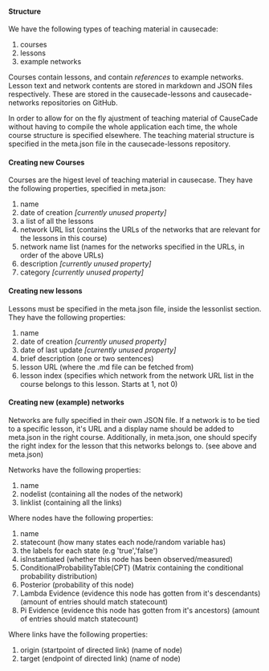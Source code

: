 #### Structure

We have the following types of teaching material in causecade:
1. courses
2. lessons
3. example networks


Courses contain lessons, and contain *references* to example networks. Lesson text and network contents are stored in markdown
and JSON files respectively. These are stored in the causecade-lessons and causecade-networks repositories on GitHub. 


In order to allow for on the fly ajustment of teaching material of CauseCade without having to compile the whole application each time, 
the whole course structure is specified elsewhere. The teaching material structure is specified in the meta.json file in the 
causecade-lessons repository. 

#### Creating new Courses

Courses are the higest level of teaching material in causecase. They have the following properties, specified in meta.json:
1. name
2. date of creation *[currently unused property]*
3. a list of all the lessons
4. network URL list (contains the URLs of the networks that are relevant for the lessons in this course)
5. network name list (names for the networks specified in the URLs, in order of the above URLs)
6. description *[currently unused property]*
7. category *[currently unused property]*

#### Creating new lessons

Lessons must be specified in the meta.json file, inside the lessonlist section. They have the following properties:
1. name
2. date of creation *[currently unused property]*
3. date of last update *[currently unused property]*
4. brief description (one or two sentences)
5. lesson URL (where the .md file can be fetched from)
6. lesson index (specifies which network from the network URL list in the course belongs to this lesson. Starts at 1, not 0)

#### Creating new (example) networks

Networks are fully specified in their own JSON file. If a network is to be tied to a specific lesson,
it's URL and a display name should be added to meta.json in the right course. Additionally, in meta.json,
one should specify the right index for the lesson that this networks belongs to. (see above and meta.json)


Networks have the following properties:
1. name
2. nodelist (containing all the nodes of the network)  
3. linklist (containing all the links)


Where nodes have the following properties:
1. name
2. statecount (how many states each node/random variable has)
3. the labels for each state (e.g 'true','false')
4. isInstantiated (whether this node has been observed/measured)
5. ConditionalProbabilityTable(CPT) (Matrix containing the conditional probability distribution)
6. Posterior (probability of this node)
7. Lambda Evidence (evidence this node has gotten from it's descendants) (amount of entries should match statecount)
8. Pi Evidence (evidence this node has gotten from it's ancestors) (amount of entries should match statecount)


Where links have the following properties:
1. origin (startpoint of directed link) (name of node)
2. target (endpoint of directed link) (name of node)


